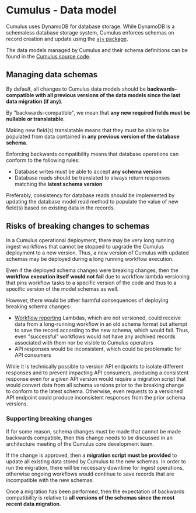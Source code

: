 # Cumulus - Data model

Cumulus uses DynamoDB for database storage. While DynamoDB is a schemaless database storage system, Cumulus enforces schemas on record creation and update using the [`ajv` package](https://github.com/epoberezkin/ajv).

The data models managed by Cumulus and their schema definitions can be found in the [Cumulus source code](./packages/api/models/schemas.js).

## Managing data schemas

By default, all changes to Cumulus data models should be **backwards-compatible with all previous versions of the data models since the last data migration (if any)**.

By "backwards-compatible", we mean that **any new required fields must be nullable or translatable**.

Making new field(s) translatable means that they must be able to be populated from data contained in **any previous version of the database schema**.

Enforcing backwards compatibility means that database operations can conform to the following rules:

- Database writes must be able to accept **any schema version**
- Database reads should be translated to always return responses matching the **latest schema version**

Preferably, consistency for database reads should be implemented by updating the database model read method to populate the value of new field(s) based on existing data in the records.

## Risks of breaking changes to schemas

In a Cumulus operational deployment, there may be very long running ingest workflows that cannot be stopped to upgrade the Cumulus deployment to a new version. Thus, a new version of Cumulus with updated schemas may be deployed during a long running workflow execution.

Even if the deployed schema changes were breaking changes, then the **workflow execution itself would not fail** due to workflow lambda versioning that pins workflow tasks to a specific version of the code and thus to a specific version of the model schemas as well.

However, there would be other harmful consequences of deploying breaking schema changes:

- [Workflow reporting](./docs/interfaces.md) Lambdas, which are not versioned, could receive data from a long-running workflow in an old schema format but attempt to save the record according to the new schema, which would fail. Thus, even "successful" workflows would not have any archived records associated with them nor be visible to Cumulus operators
- API responses would be inconsistent, which could be problematic for API consumers

While it is technically possible to version API endpoints to isolate different responses and to prevent impacting API consumers, producing a consistent response even for a given API version would require a migration script that would convert data from all schema versions prior to the breaking change to conform to the latest schema. Otherwise, even requests to a versioned API endpoint could produce inconsistent responses from the prior schema versions.

### Supporting breaking changes

If for some reason, schema changes must be made that cannot be made backwards compatible, then this change needs to be discussed in an architecture meeting of the Cumulus core development team.

If the change is approved, then a **migration script must be provided** to update all existing data stored by Cumulus to the new schemas. In order to run the migration, there will be necessary downtime for ingest operations, otherwise ongoing workflows would continue to save records that are incompatible with the new schemas.

Once a migration has been performed, then the expectation of backwards compatibility is relative to **all versions of the schemas since the most recent data migration**.
